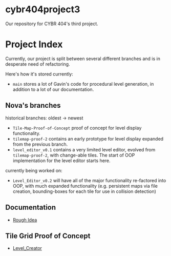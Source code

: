 # cybr404project3
Our repository for CYBR 404's third project.

# Project Index
Currently, our project is split between several different branches and is in desperate need of refactoring.

Here's how it's stored currently:
- `main` stores a lot of Gavin's code for procedural level generation, in addition to a lot of our documentation.

## Nova's branches
historical branches: oldest -> newest
- `Tile-Map-Proof-of-Concept` proof of concept for level display functionality.
- `tilemap-proof-2` contains an early prototype for level display expanded from the previous branch.
- `level_editor_v0.1` contains a very limited level editor, evolved from `tilemap-proof-2`, with change-able tiles. The start of OOP implementation for the level editor starts here.

currently being worked on:
- `Level_Editor_v0.2` will have all of the major functionality re-factored into OOP, with much expanded functionality (e.g. persistent maps via file creation, bounding-boxes for each tile for use in collision detection)


## Documentation
- [Rough Idea](/Documentation/rough_idea.md)


## Tile Grid Proof of Concept
- [Level_Creator](/Source/Level_Creator)
